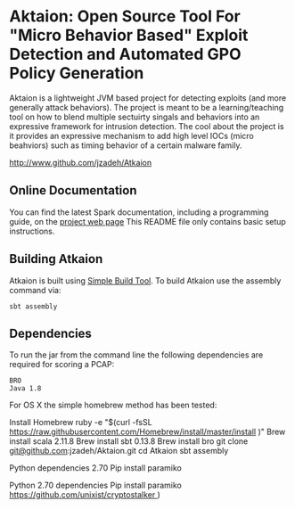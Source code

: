 # Aktaion: Open Source Tool For "Micro Behavior Based" Exploit Detection and Automated GPO Policy Generation

Aktaion is a lightweight JVM based project for detecting exploits (and more generally attack behaviors).  The project is meant to be a learning/teaching tool on how to blend multiple sectuirty singals and behaviors into an expressive framework for intrusion detection.  The cool about the project is it provides an expressive mechanism to add high level IOCs (micro beahviors) such as timing behavior of a certain malware family.  

<http://www.github.com/jzadeh/Atkaion>


## Online Documentation

You can find the latest Spark documentation, including a programming
guide, on the [project web page](http://ttp://www.github.com/jzadeh/Atkaion)
This README file only contains basic setup instructions.

## Building Atkaion

Atkaion is built using [Simple Build Tool](http://www.scala-sbt.org//).
To build Atkaion use the assembly command via:

    sbt assembly


## Dependencies

To run the jar from the command line the following dependencies are required for scoring a PCAP:

	BRO
	Java 1.8


For OS X the simple homebrew method has been tested:

Install Homebrew
	ruby -e "$(curl -fsSL https://raw.githubusercontent.com/Homebrew/install/master/install )"
	Brew install scala 2.11.8
	Brew install sbt 0.13.8
	Brew install bro
	git clone git@github.com:jzadeh/Aktaion.git
	cd Atkaion
	sbt assembly

Python dependencies 2.70
	Pip install paramiko

Python 2.70 dependencies 
	Pip install paramiko
	https://github.com/unixist/cryptostalker )



